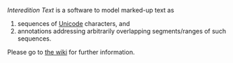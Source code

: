 _Interedition Text_ is a software to model marked-up text as

 1. sequences of [Unicode](http://www.unicode.org/) characters, and
 1. annotations addressing arbitrarily overlapping segments/ranges of such sequences.

Please go to [the wiki](https://github.com/interedition/text/wiki) for further information.
